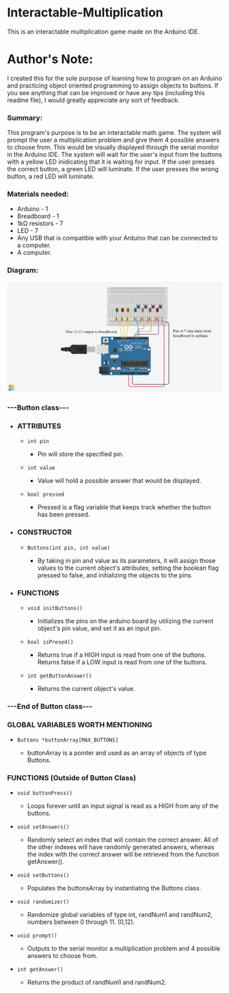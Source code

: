 # Interactable-Multiplication
This is an interactable multiplication game made on the Arduino IDE.

# Author's Note:
I created this for the sole purpose of learning how to program on an Arduino and practicing object oriented programming to assign objects to buttons.
If you see anything that can be improved or have any tips (including this readme file), I would greatly appreciate any sort of feedback.

### Summary:
This program's purpose is to be an interactable math game.
The system will prompt the user a multiplication problem and give them 4 possible answers to choose from.
This would be visually displayed through the serial monitor in the Arduino IDE.
The system will wait for the user's input from the buttons with a yellow LED inidicating that it is waiting for input.
If the user presses the correct button, a green LED will luminate.
If the user presses the wrong button, a red LED will luminate.

### Materials needed:
- Arduino - 1
- Breadboard - 1
- 1kΩ resistors - 7
- LED - 7
- Any USB that is compatible with your Arduino that can be connected to a computer.
- A computer.

### Diagram:
![here](https://github.com/VueChu/Interactable-Multiplication/blob/main/MathGameDiagram.png)
### ---Button class---
- ### ATTRIBUTES
	- ```int pin```
      - Pin will store the specified pin.

	- ```int value```
		- Value will hold a possible answer that would be displayed.

	- ```bool pressed```
	  - Pressed is a flag variable that keeps track whether the button has been pressed.

-	### CONSTRUCTOR
    - ```Buttons(int pin, int value)```
    
      - By taking in pin and value as its parameters, it will assign those values to the current object's attributes, 
		    setting the boolean flag pressed to false, and initializing the objects to the pins.

- ### FUNCTIONS
  - ```void initButtons()```
  
	  - Initializes the pins on the arduino board by utilizing the current object's pin value, and set it as an input pin.

  - ```bool isPresed()```
    - Returns true if a HIGH input is read from one of the buttons. Returns false if a LOW input is read from one of the buttons.

  - ```int getButtonAnswer()```
    - Returns the current object's value.

### ---End of Button class---
### GLOBAL VARIABLES WORTH MENTIONING

- ```Buttons *buttonArray[MAX_BUTTONS]```

  - buttonArray is a pointer and used as an array of objects of type Buttons.

### FUNCTIONS (Outside of Button Class)
- ```void buttonPress()```
  
  - Loops forever until an input signal is read as a HIGH from any of the buttons. 

- ```void setAnswers()```
  - Randomly select an index that will contain the correct answer. All of the other indexes will have randomly generated answers, whereas the index with the correct answer will be retrieved from the function getAnswer().

- ```void setButtons()```
  - Populates the buttonsArray by instantiating the Buttons class.

- ```void randomizer()```
  - Randomize global variables of type int, randNum1 and randNum2, numbers between 0 through 11. (0,12). 

- ```void prompt()```
  - Outputs to the serial monitor a multiplication problem and 4 possible answers to choose from.

- ```int getAnswer()```
  - Returns the product of randNum1 and randNum2.
